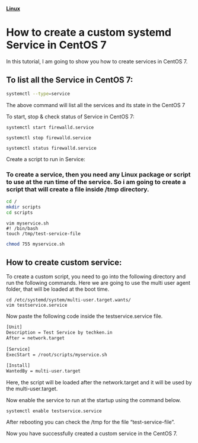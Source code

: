 [**Linux**](../Linux.md)
# How to create a custom systemd Service in CentOS 7

In this tutorial, I am going to show you how to create services in CentOS 7. 

## To list all the Service in CentOS 7:

~~~bash
systemctl --type=service
~~~
The above command will list all the services and its state in the CentOS 7

To start, stop & check status of Service in CentOS 7:

```
systemctl start firewalld.service

systemctl stop firewalld.service

systemctl status firewalld.service
```

Create a script to run in Service:

### To create a service, then you need any Linux package or script to use at the run time of the service. So i am going to create a script that will create a file inside /tmp directory.

~~~bash
cd /
mkdir scripts
cd scripts
~~~

```
vim myservice.sh
#! /bin/bash
touch /tmp/test-service-file
```
~~~bash
chmod 755 myservice.sh
~~~


##  How to create custom service:

To create a custom script, you need to go into the following directory and run the following commands. Here we are going to use the multi user agent folder, that will be loaded at the boot time.

```
cd /etc/systemd/system/multi-user.target.wants/
vim testservice.service
```
Now paste the following code inside the testservice.service file.

~~~bash
[Unit]
Description = Test Service by techken.in
After = network.target
 
[Service]
ExecStart = /root/scripts/myservice.sh
 
[Install]
WantedBy = multi-user.target

~~~
Here, the script will be loaded after the network.target and it will be used by the multi-user.target.

Now enable the service to run at the startup using the command below.

```
systemctl enable testservice.service

```
After rebooting you can check the /tmp for the file “test-service-file”.

Now you have successfully created a custom service in the CentOS 7.
